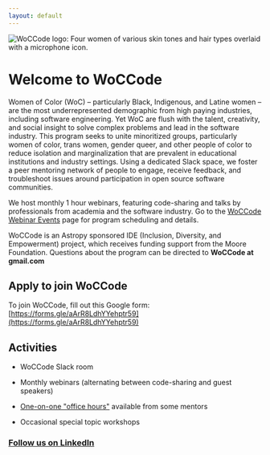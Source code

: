 ```yaml
---
layout: default
---
```


![WoCCode logo: Four women of various skin tones and hair types
 overlaid with a microphone icon.](assets/WoCCode_ladies_image.png)


# Welcome to WoCCode

Women of Color (WoC) – particularly Black, Indigenous, and Latine
women – are the most underrepresented demographic from high paying
industries, including software engineering. Yet WoC are flush with the
talent, creativity, and social insight to solve complex problems and
lead in the software industry. This program seeks to unite minoritized
groups, particularly women of color, trans women, gender queer, and
other people of color to reduce isolation and marginalization that are
prevalent in educational institutions and industry settings. Using a
dedicated Slack space, we foster a peer mentoring network of people to
engage, receive feedback, and troubleshoot issues around participation
in open source software communities.

We host monthly 1 hour webinars, featuring code-sharing and talks by
professionals from academia and the software industry. Go to the
[WoCCode Webinar
Events](https://github.com/eblur/woc-code/wiki/WoCCode-Webinar-Events)
page for program scheduling and details.

WoCCode is an Astropy sponsored IDE (Inclusion, Diversity, and
Empowerment) project, which receives funding support from the Moore
Foundation. Questions about the program can be directed to **WoCCode at
gmail.com**

## Apply to join WoCCode

To join WoCCode, fill out this Google form: [https://forms.gle/aArR8LdhYYehptr59](https://forms.gle/aArR8LdhYYehptr59)

## Activities

- WoCCode Slack room

- Monthly webinars (alternating between code-sharing and guest speakers)

- [One-on-one "office hours"](https://github.com/eblur/woc-code/wiki#one-on-one-mentoring-and-office-hours) available from some mentors

- Occasional special topic workshops

### [Follow us on LinkedIn](https://www.linkedin.com/company/women-of-color-code/about/)